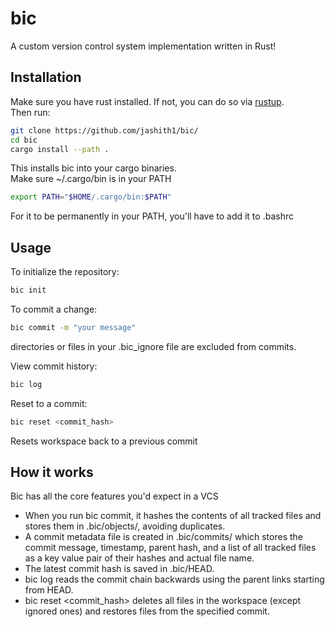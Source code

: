 # bic
A custom version control system implementation written in Rust!

## Installation
Make sure you have rust installed. If not, you can do so via [rustup](https://rustup.rs/).\
Then run:
```bash
git clone https://github.com/jashith1/bic/
cd bic
cargo install --path .
```

This installs bic into your cargo binaries.\
Make sure ~/.cargo/bin is in your PATH
```bash
export PATH="$HOME/.cargo/bin:$PATH"
```
For it to be permanently in your PATH, you'll have to add it to .bashrc 

## Usage
To initialize the repository:
```bash
bic init
```

To commit a change:
```bash
bic commit -m "your message"
```
directories or files in your .bic_ignore file are excluded from commits.

View commit history:
```bash
bic log
```

Reset to a commit:
```bash
bic reset <commit_hash>
```
Resets workspace back to a previous commit

## How it works
Bic has all the core features you'd expect in a VCS
- When you run bic commit, it hashes the contents of all tracked files and stores them in .bic/objects/, avoiding duplicates.
- A commit metadata file is created in .bic/commits/ which stores the commit message, timestamp, parent hash, and a list of all tracked files as a key value pair of their hashes and actual file name.
- The latest commit hash is saved in .bic/HEAD.
- bic log reads the commit chain backwards using the parent links starting from HEAD.
- bic reset <commit_hash> deletes all files in the workspace (except ignored ones) and restores files from the specified commit.